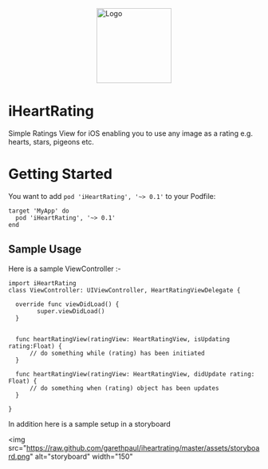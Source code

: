 <img src="https://raw.github.com/garethpaul/iheartrating/master/assets/logo.png" alt="Logo" width="150" style="display:block; margin-left: auto;margin-right: auto"/>

# iHeartRating
Simple Ratings View for iOS enabling you to use any image as a rating e.g. hearts, stars, pigeons etc.

# Getting Started
You want to add `pod 'iHeartRating', '~> 0.1'` to your Podfile:

```
target 'MyApp' do
  pod 'iHeartRating', '~> 0.1'
end
```

## Sample Usage

Here is a sample ViewController :-

```
import iHeartRating
class ViewController: UIViewController, HeartRatingViewDelegate {

  override func viewDidLoad() {
        super.viewDidLoad()
  }


  func heartRatingView(ratingView: HeartRatingView, isUpdating rating:Float) {
      // do something while (rating) has been initiated
  }

  func heartRatingView(ratingView: HeartRatingView, didUpdate rating: Float) {
      // do something when (rating) object has been updates
  }

}
```

In addition here is a sample setup in a storyboard

<img src="https://raw.github.com/garethpaul/iheartrating/master/assets/storyboard.png" alt="storyboard" width="150"
